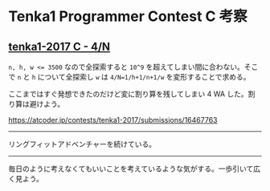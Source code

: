 # Tenka1 Programmer Contest C 考察

## [tenka1-2017 C - 4/N](https://atcoder.jp/contests/tenka1-2017/tasks/tenka1_2017_c)

`n, h, w <= 3500` なので全探索すると `10^9` を超えてしまい間に合わない。そこで `n` と `h` について全探索し `w` は `4/N=1/h+1/n+1/w` を変形することで求める。

ここまではすぐ発想できたのだけど変に割り算を残してしまい 4 WA した。割り算は避けよう。

<https://atcoder.jp/contests/tenka1-2017/submissions/16467763>

---

リングフィットアドベンチャーを続けている。

---

毎日のように考えなくてもいいことを考えているような気がする。一歩引いて広く見よう。
